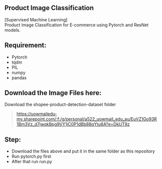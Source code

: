 ## Product Image Classification
[Supervised Machine Learning]<br/>
Product Image Classification for E-commerce using Pytorch and ResNet models. 

## Requirement:
- Pytorch
- tqdm
- PIL
- numpy
- pandas

## Download the Image Files here:
Download the shopee-product-detection-dataset folder<br/>
>https://uowmailedu-my.sharepoint.com/:f:/g/personal/a522_uowmail_edu_au/EuVZ1Go93R1Bm3Vz_d7jwqkBpg9VY1jC0P1dBb88qYtu8A?e=DkUT9z

## Step:
- Download the files above and put it in the same folder as this repository
- Run pytorch.py first
- After that run run.py
